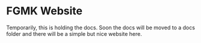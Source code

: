 # FGMK Website

Temporarily, this is holding the docs. 
Soon the docs will be moved to a docs folder and there
will be a simple but nice website here.
